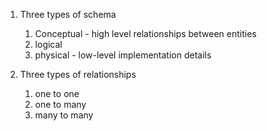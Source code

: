 1. Three types of schema
    1. Conceptual - high level relationships between entities
    1. logical
    1. physical - low-level implementation details

1. Three types of relationships
    1. one to one
    1. one to many
    1. many to many